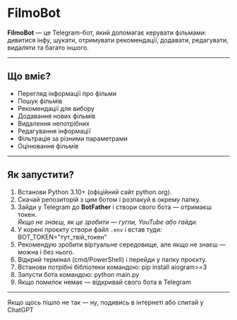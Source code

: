 # FilmoBot

**FilmoBot** — це Telegram-бот, який допомагає керувати фільмами: дивитися інфу, шукати, отримувати рекомендації, додавати, редагувати, видаляти та багато іншого.  

---

## Що вміє?

- Перегляд інформації про фільми  
- Пошук фільмів  
- Рекомендації для вибору  
- Додавання нових фільмів  
- Видалення непотрібних  
- Редагування інформації  
- Фільтрація за різними параметрами  
- Оцінювання фільмів  

---

## Як запустити?

1. Встанови Python 3.10+ (офіційний сайт python.org).  
2. Скачай репозиторій з цим ботом і розпакуй в окрему папку.  
3. Зайди у Telegram до **BotFather** і створи свого бота — отримаєш токен.  
   *Якщо не знаєш, як це зробити — гугли, YouTube або гайди.*  
4. У корені проєкту створи файл `.env` і встав туди:  BOT_TOKEN="тут_твій_токен"
5. Рекомендую зробити віртуальне середовище, але якщо не знаєш — можна і без нього.  
6. Відкрий термінал (cmd/PowerShell) і перейди у папку проєкту.  
7. Встанови потрібні бібліотеки командою:  pip install aiogram>=3
8. Запусти бота командою:  python main.py
9. Якщо помилок немає — відкривай свого бота в Telegram

---

Якщо щось пішло не так — ну, подивись в інтернеті або спитай у ChatGPT


